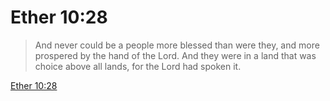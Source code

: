 # Ether 10:28

> And never could be a people more blessed than were they, and more prospered by the hand of the Lord. And they were in a land that was choice above all lands, for the Lord had spoken it.

[Ether 10:28](https://www.churchofjesuschrist.org/study/scriptures/bofm/ether/10?lang=eng&id=p28#p28)


